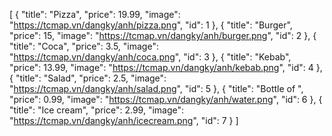 [
    { "title": "Pizza", "price": 19.99, "image": "https://tcmap.vn/dangky/anh/pizza.png", "id": 1 },
    { "title": "Burger", "price": 15, "image": "https://tcmap.vn/dangky/anh/burger.png", "id": 2 },
    { "title": "Coca", "price": 3.5, "image": "https://tcmap.vn/dangky/anh/coca.png", "id": 3 },
    { "title": "Kebab", "price": 13.99, "image": "https://tcmap.vn/dangky/anh/kebab.png", "id": 4 },
    { "title": "Salad", "price": 2.5, "image": "https://tcmap.vn/dangky/anh/salad.png", "id": 5 },
    { "title": "Bottle of ", "price": 0.99, "image": "https://tcmap.vn/dangky/anh/water.png", "id": 6 },
    { "title": "Ice cream", "price": 2.99, "image": "https://tcmap.vn/dangky/anh/icecream.png", "id": 7 }
]
